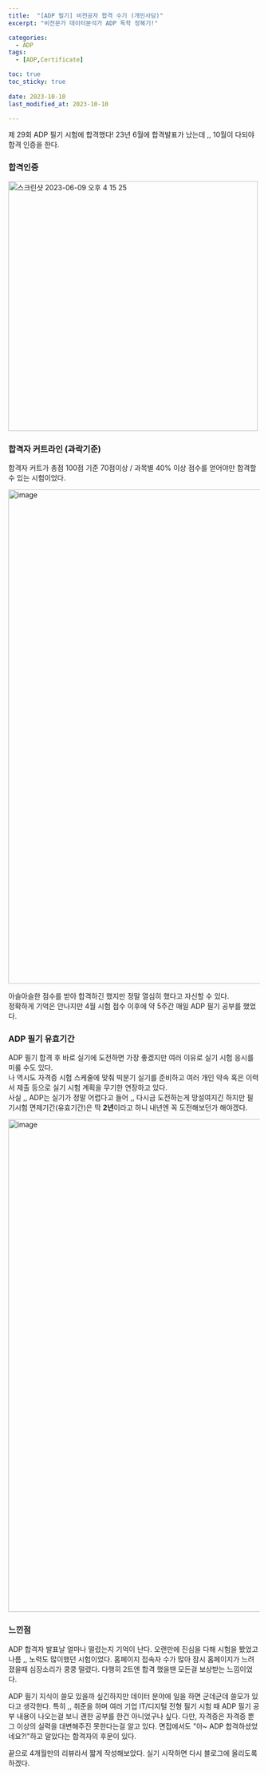 ```yaml
---
title:  "[ADP 필기] 비전공자 합격 수기 (개인사담)" 
excerpt: "비전문가 데이터분석가 ADP 독학 정복기!"

categories:
  - ADP
tags:
  - [ADP,Certificate]

toc: true
toc_sticky: true
 
date: 2023-10-10
last_modified_at: 2023-10-10

---
```


제 29회 ADP 필기 시험에 합격했다! 23년 6월에 합격발표가 났는데 ,, 10월이 다되야 합격 인증을 한다.     

### 합격인증

<img width="500" alt="스크린샷 2023-06-09 오후 4 15 25" src="https://github.com/heoni00/Study-Cert-Bigboon/assets/67791317/9a79481f-5d8a-4309-8110-7216b89d4624">

### 합격자 커트라인 (과락기준)

합격자 커트가 총점 100점 기준 70점이상 / 과목별 40% 이상 점수를 얻어야만 합격할 수 있는 시험이었다.   

<img width="989" alt="image" src="https://github.com/heoni00/Study-Cert-Bigboon/assets/67791317/52d26dd5-f440-4197-9dfb-3a20c7f8762e">

아슬아슬한 점수를 받아 합격하긴 했지만 정말 열심히 했다고 자신할 수 있다.    
정확하게 기억은 안나지만 4월 시험 접수 이후에 약 5주간 매일 ADP 필기 공부를 했었다.     

### ADP 필기 유효기간

ADP 필기 합격 후 바로 실기에 도전하면 가장 좋겠지만 여러 이유로 실기 시험 응시를 미룰 수도 있다.  
나 역시도 자격증 시험 스케줄에 맞춰 빅분기 실기를 준비하고 여러 개인 약속 혹은 이력서 제출 등으로 실기 시험 계획을 무기한 연장하고 있다.  
사실 ,, ADP는 실기가 정말 어렵다고 들어 ,, 다시금 도전하는게 망설여지긴 하지만 필기시험 면제기간(유효기간)은 딱 **2년**이라고 하니 내년엔 꼭 도전해보던가 해야겠다.   

<img width="986" alt="image" src="https://github.com/heoni00/Study-Cert-Bigboon/assets/67791317/0fd80767-7cb2-45cc-9347-a7af564796f7">

### 느낀점

ADP 합격자 발표날 얼마나 떨렸는지 기억이 난다. 오랜만에 진심을 다해 시험을 봤었고 나름 ,, 노력도 많이했던 시험이었다. 홈페이지 접속자 수가 많아 잠시 홈페이지가 느려졌을때 심장소리가 쿵쿵 떨렸다. 다행히 2트엔 합격 했을땐 모든걸 보상받는 느낌이었다.    

ADP 필기 지식이 쓸모 있을까 싶긴하지만 데이터 분야에 일을 하면 군데군데 쓸모가 있다고 생각한다. 특히 ,, 취준을 하며 여러 기업 IT/디지털 전형 필기 시험 때 ADP 필기 공부 내용이 나오는걸 보니 괜한 공부를 한건 아니었구나 싶다. 다만, 자격증은 자격증 뿐 그 이상의 실력을 대변해주진 못한다는걸 알고 있다. 면접에서도 "아~ ADP 합격하셨었네요?!"하고 말았다는 합격자의 후문이 있다.   

끝으로 4개월만의 리뷰라서 짧게 작성해보았다. 실기 시작하면 다시 블로그에 올리도록 하겠다.  


